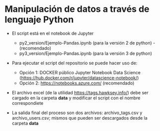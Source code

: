 # Manipulación de datos a través de lenguaje Python

* El script está en el notebook de Jupyter
	* py2_version/Ejemplo-Pandas.ipynb (para la versión 2 de python) - (recomendado)
	* py3_version/Ejemplo-Pandas.ipynb (para la versión 3 de python)

* Para ejecutar el script del repositorio se puede hacer uso de:
	*	 Opción 1: DOCKER público Jupyter Notebook Data Science (https://hub.docker.com/r/jupyter/datascience-notebook/)
	* 	Opción 2: https://notebooks.azure.com/ (recomendado)
	
* El archivo excel (de la utilidad https://tags.hawksey.info/) debe ser cargado en la carpeta **data** y modificar el script con el nombre correspondiete

* La salida final del proceso son dos archivos: archivo_tags.csv y  archivo_users.csv; mismos que pueden ser descargados desde la carpeta **data**

		


